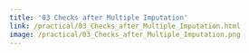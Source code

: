 ```yaml
---
title: '03 Checks after Multiple Imputation'
link: /practical/03_Checks_after_Multiple_Imputation.html
image: /practical/03_Checks_after_Multiple_Imputation.png
---
```


